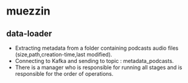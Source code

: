 #  muezzin


## data-loader

* Extracting metadata from a folder containing podcasts audio files (size,path,creation-time,last modified).
* Connecting to Kafka and sending to topic : metadata_podcasts.
* There is a manager who is responsible for running all stages and is responsible for the order of operations.



